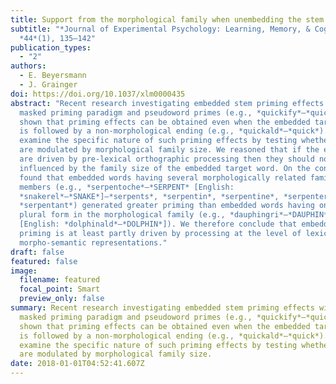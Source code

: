 ```yaml
---
title: Support from the morphological family when unembedding the stem
subtitle: "*Journal of Experimental Psychology: Learning, Memory, & Cognition*,
  *44*(1), 135–142"
publication_types:
  - "2"
authors:
  - E. Beyersmann
  - J. Grainger
doi: https://doi.org/10.1037/xlm0000435
abstract: "Recent research investigating embedded stem priming effects with the
  masked priming paradigm and pseudoword primes (e.g., *quickify*–*quick*) has
  shown that priming effects can be obtained even when the embedded target word
  is followed by a non-morphological ending (e.g., *quickald*–*quick*). Here we
  examine the specific nature of such priming effects by testing whether they
  are modulated by morphological family size. We reasoned that if the effects
  are driven by pre-lexical orthographic processing then they should not be
  influenced by the family size of the embedded target word. On the contrary, we
  found that embedded words having several morphologically related family
  members (e.g., *serpentoche*–*SERPENT* [English:
  *snakerel*–*SNAKE*]—*serpents*, *serpentin*, *serpentine*, *serpenter*,
  *serpentant*) generated greater priming than embedded words having only the
  plural form in the morphological family (e.g., *dauphingri*–*DAUPHIN*
  [English: *dolphinald*–*DOLPHIN*]). We therefore conclude that embedded stem
  priming is at least partly driven by processing at the level of lexical and
  morpho-semantic representations."
draft: false
featured: false
image:
  filename: featured
  focal_point: Smart
  preview_only: false
summary: Recent research investigating embedded stem priming effects with the
  masked priming paradigm and pseudoword primes (e.g., *quickify*–*quick*) has
  shown that priming effects can be obtained even when the embedded target word
  is followed by a non-morphological ending (e.g., *quickald*–*quick*). Here we
  examine the specific nature of such priming effects by testing whether they
  are modulated by morphological family size.
date: 2018-01-01T04:52:41.607Z
---
```

